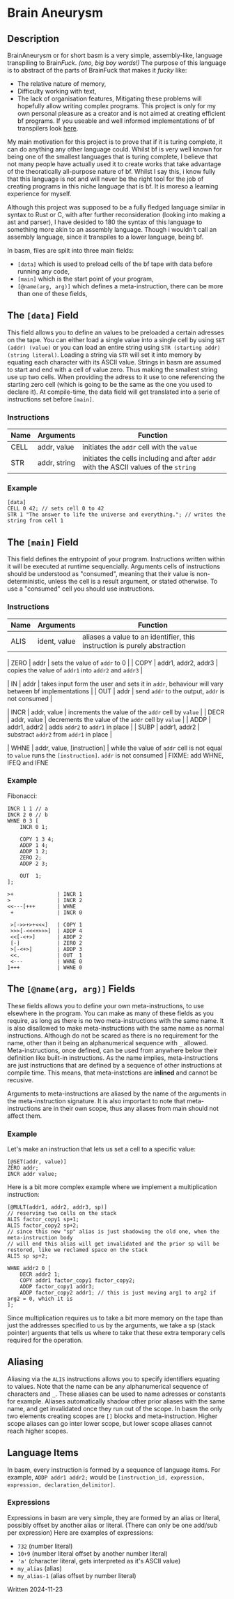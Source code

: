 # Brain Aneurysm

## Description
BrainAneurysm or for short basm is a very simple, assembly-like, language transpiling to Brain*Fuck*. *(ono, big boy words!)*
The purpose of this language is to abstract of the parts of BrainFuck that makes it *fucky* like:
* The relative nature of memory,
* Difficulty working with text,
* The lack of organisation features,
  Mitigating these problems will hopefully allow writing complex programs.
  This project is only for my own personal pleasure as a creator and is not aimed at creating efficient bf programs.
  If you useable and well informed implementations of bf transpilers look [here](https://esolangs.org/wiki/Brainfuck_code_generation).

My main motivation for this project is to prove that if it is turing complete, it can do anything any other language could.
Whilst bf is very well known for being one of the smallest languages that is turing complete,
I believe that not many people have actually used it to create works that take advantage of the theoratically
all-purpose nature of bf. Whilst I say this, i know fully that this language is not and will never be the right
tool for the job of creating programs in this niche language that is bf. It is moreso a learning experience for myself.

Although this project was supposed to be a fully fledged language similar in syntax to Rust or C,
with after further reconsideration (looking into making a ast and parser), I have desided to 180 the
syntax of this language to something more akin to an assembly language.
Though i wouldn't call an assembly language, since it transpiles to a lower language, being bf.

In basm, files are split into three main fields:
* `[data]` which is used to preload cells of the bf tape with data before running any code,
* `[main]` which is the start point of your program,
* `[@name(arg, arg)]` which defines a meta-instruction, there can be more than one of these fields,

## The `[data]` Field
This field allows you to define an values to be preloaded a certain adresses on the tape.
You can either load a single value into a single cell by using `SET (addr) (value)`
or you can load an entire string using `STR (starting addr) (string literal)`.
Loading a string via `STR` will set it into memory by equating each character with its ASCII value.
Strings in basm are assumed to start and end with a cell of value zero. Thus making the smallest string use up two cells.
When providing the adress to it use to one referencing the starting zero cell (which is going to be the same as the one you used to declare it).
At compile-time, the data field will get translated into a serie of instructions set before `[main]`.

### Instructions
| Name | Arguments | Function |
|-|-|-|
| CELL | addr, value | initiates the `addr` cell with the `value` |
| STR | addr, string | initiates the cells including and after `addr` with the ASCII values of the `string` |

### Example
```basm
[data]
CELL 0 42; // sets cell 0 to 42
STR 1 "The answer to life the universe and everything."; // writes the string from cell 1
```

## The `[main]` Field
This field defines the entrypoint of your program.
Instructions written within it will be executed at runtime sequencially.
Arguments cells of instructions should be understood as "consumed", meaning that their value
is non-deterministic, unless the cell is a result argument, or stated otherwise.
To use a "consumed" cell you should use instructions.

### Instructions
| Name | Arguments | Function |
|-|-|-|
| ALIS | ident, value | aliases a value to an identifier, this instruction is purely abstraction |

| ZERO | addr | sets the value of `addr` to 0 |
| COPY | addr1, addr2, addr3 | copies the value of `addr1` into `addr2` and `addr3` |

| IN   | addr | takes input form the user and sets it in `addr`, behaviour will vary between bf implementations |
| OUT  | addr | send `addr` to the output, `addr` is not consumed |

| INCR | addr, value | increments the value of the `addr` cell by `value` |
| DECR | addr, value | decrements the value of the `addr` cell by `value` |
| ADDP | addr1, addr2 | adds `addr2` to `addr1` in place |
| SUBP | addr1, addr2 | substract `addr2` from `addr1` in place |

| WHNE | addr, value, [instruction] | while the value of `addr` cell is not equal to `value` runs the `[instruction]`. `addr` is not consumed |
FIXME: add WHNE, IFEQ and IFNE

### Example
Fibonacci:
```basm
INCR 1 1 // a
INCR 2 0 // b
WHNE 0 3 [
    INCR 0 1;

    COPY 1 3 4;
    ADDP 1 4;
    ADDP 1 2;
    ZERO 2;
    ADDP 2 3;

    OUT  1;
];
```

```bf
>+              | INCR 1
>               | INCR 2
<<---[+++       | WHNE
 +              | INCR 0

 >[->>+>+<<<]   | COPY 1
 >>>[-<<<+>>>]  | ADDP 4
 <<[-<+>]       | ADDP 2
 [-]            | ZERO 2
 >[-<+>]        | ADDP 3
 <<.            | OUT  1
 <---           | WHNE 0
]+++            | WHNE 0
```

## The `[@name(arg, arg)]` Fields
These fields allows you to define your own meta-instructions, to use elsewhere in the program.
You can make as many of these fields as you require, as long as there is no two meta-instructions
with the same name. It is also disallowed to make meta-instructions with the same name as normal instructions.
Although do not be scared as there is no requirement for the name, other than it being an alphanumerical sequence with `_` allowed.
Meta-instructions, once defined, can be used from anywhere below their definition like built-in instructions.
As the name implies, meta-instructions are just instructions that are defined by a sequence of other instructions at compile time.
This means, that meta-instctions are **inlined** and cannot be recusive.

Arguments to meta-instructions are aliased by the name of the arguments in the meta-instruction signature.
It is also important to note that meta-instructions are in their own scope, thus any aliases from main should not affect them.

### Example
Let's make an instruction that lets us set a cell to a specific value:
```basm
[@SET(addr, value)]
ZERO addr;
INCR addr value;
```

Here is a bit more complex example where we implement a multiplication instruction:
```basm
[@MULT(addr1, addr2, addr3, sp)]
// reserving two cells on the stack
ALIS factor_copy1 sp+1;
ALIS factor_copy2 sp+2;
// since this new "sp" alias is just shadowing the old one, when the meta-instruction body
// will end this alias will get invalidated and the prior sp will be restored, like we reclamed space on the stack
ALIS sp sp+2; 

WHNE addr2 0 [
    DECR addr2 1;
    COPY addr1 factor_copy1 factor_copy2;
    ADDP factor_copy1 addr3;
    ADDP factor_copy2 addr1; // this is just moving arg1 to arg2 if arg2 = 0, which it is
];
```
Since multiplication requires us to take a bit more memory on the tape than just the addresses
specified to us by the arguments, we take a sp (stack pointer) arguents that tells us where to
take that these extra temporary cells required for the operation.

## Aliasing
Aliasing via the `ALIS` instructions allows you to specify identifiers equating to values.
Note that the name can be any alphanumerical sequence of characters and `_`.
These aliases can be used to name adresses or constants for example.
Aliases automatically shadow other prior aliases with the same name, and get invalidated
once they run out of the scope. In basm the only two elements creating scopes are `[]` blocks
and meta-instruction. Higher scope aliases can go inter lower scope, but lower scope aliases cannot reach higher scopes.

## Language Items
In basm, every instruction is formed by a sequence of language items.
For example, `ADDP addr1 addr2;` would be `[instruction_id, expression, expression, declaration_delimitor]`.

### Expressions
Expressions in basm are very simple, they are formed by an alias or literal,
possibly offset by another alias or literal. (There can only be one add/sub per expression)
Here are examples of expressions:
* `732` (number literal)
* `10+9` (number literal offset by another number literal)
* `'a'` (character literal, gets interpreted as it's ASCII value)
* `my_alias` (alias)
* `my_alias-1` (alias offset by number literal)

Written 2024-11-23